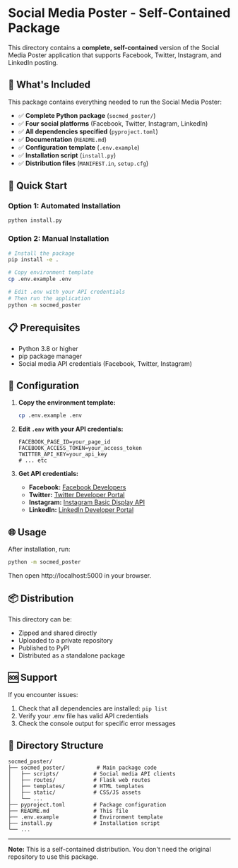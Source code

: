 # Social Media Poster - Self-Contained Package

This directory contains a **complete, self-contained** version of the Social Media Poster application that supports Facebook, Twitter, Instagram, and LinkedIn posting.

## 🎯 What's Included

This package contains everything needed to run the Social Media Poster:

- ✅ **Complete Python package** (`socmed_poster/`)
- ✅ **Four social platforms** (Facebook, Twitter, Instagram, LinkedIn)
- ✅ **All dependencies specified** (`pyproject.toml`)
- ✅ **Documentation** (`README.md`)
- ✅ **Configuration template** (`.env.example`)
- ✅ **Installation script** (`install.py`)
- ✅ **Distribution files** (`MANIFEST.in`, `setup.cfg`)

## 🚀 Quick Start

### Option 1: Automated Installation

```bash
python install.py
```

### Option 2: Manual Installation

```bash
# Install the package
pip install -e .

# Copy environment template
cp .env.example .env

# Edit .env with your API credentials
# Then run the application
python -m socmed_poster
```

## 📋 Prerequisites

- Python 3.8 or higher
- pip package manager
- Social media API credentials (Facebook, Twitter, Instagram)

## 🔧 Configuration

1. **Copy the environment template:**

   ```bash
   cp .env.example .env
   ```

2. **Edit `.env` with your API credentials:**

   ```env
   FACEBOOK_PAGE_ID=your_page_id
   FACEBOOK_ACCESS_TOKEN=your_access_token
   TWITTER_API_KEY=your_api_key
   # ... etc
   ```

3. **Get API credentials:**
   - **Facebook:** [Facebook Developers](https://developers.facebook.com/)
   - **Twitter:** [Twitter Developer Portal](https://developer.twitter.com/)
   - **Instagram:** [Instagram Basic Display API](https://developers.facebook.com/docs/instagram-basic-display-api/)
   - **LinkedIn:** [LinkedIn Developer Portal](https://developer.linkedin.com/)

## 🌐 Usage

After installation, run:

```bash
python -m socmed_poster
```

Then open http://localhost:5000 in your browser.

## 📦 Distribution

This directory can be:

- Zipped and shared directly
- Uploaded to a private repository
- Published to PyPI
- Distributed as a standalone package

## 🆘 Support

If you encounter issues:

1. Check that all dependencies are installed: `pip list`
2. Verify your .env file has valid API credentials
3. Check the console output for specific error messages

## 📁 Directory Structure

```
socmed_poster/
├── socmed_poster/          # Main package code
│   ├── scripts/           # Social media API clients
│   ├── routes/            # Flask web routes
│   ├── templates/         # HTML templates
│   ├── static/            # CSS/JS assets
│   └── ...
├── pyproject.toml         # Package configuration
├── README.md              # This file
├── .env.example           # Environment template
├── install.py             # Installation script
└── ...
```

---

**Note:** This is a self-contained distribution. You don't need the original repository to use this package.
